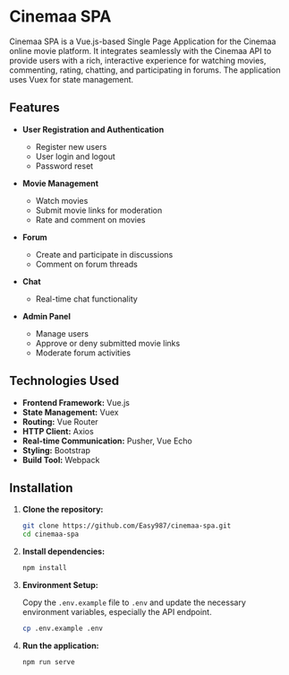 # Cinemaa SPA

Cinemaa SPA is a Vue.js-based Single Page Application for the Cinemaa online movie platform. It integrates seamlessly with the Cinemaa API to provide users with a rich, interactive experience for watching movies, commenting, rating, chatting, and participating in forums. The application uses Vuex for state management.

## Features

- **User Registration and Authentication**
  - Register new users
  - User login and logout
  - Password reset

- **Movie Management**
  - Watch movies
  - Submit movie links for moderation
  - Rate and comment on movies

- **Forum**
  - Create and participate in discussions
  - Comment on forum threads

- **Chat**
  - Real-time chat functionality

- **Admin Panel**
  - Manage users
  - Approve or deny submitted movie links
  - Moderate forum activities

## Technologies Used

- **Frontend Framework:** Vue.js
- **State Management:** Vuex
- **Routing:** Vue Router
- **HTTP Client:** Axios
- **Real-time Communication:** Pusher, Vue Echo
- **Styling:** Bootstrap
- **Build Tool:** Webpack

## Installation

1. **Clone the repository:**

    ```bash
    git clone https://github.com/Easy987/cinemaa-spa.git
    cd cinemaa-spa
    ```

2. **Install dependencies:**

    ```bash
    npm install
    ```

3. **Environment Setup:**

    Copy the `.env.example` file to `.env` and update the necessary environment variables, especially the API endpoint.

    ```bash
    cp .env.example .env
    ```

4. **Run the application:**

    ```bash
    npm run serve
    ```
